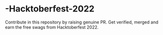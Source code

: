 # -Hacktoberfest-2022
Contribute in this repository by raising genuine PR. Get verified, merged and earn the free swags from Hacktoberfest 2022.
